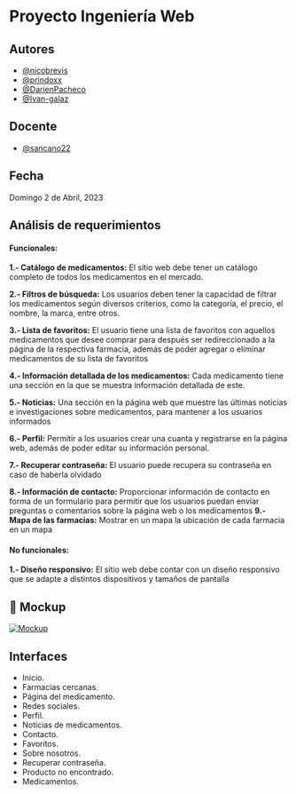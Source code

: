 # Proyecto Ingeniería Web

## Autores

- [@nicobrevis](https://www.github.com/nicobrevis)
- [@prindoxx](https://www.github.com/prindoxx)
- [@DarienPacheco](https://www.github.com/DarienPacheco)
- [@Ivan-galaz](https://www.github.com/Ivan-galaz)




## Docente


- [@sancano22](https://github.com/sancano22)

## Fecha

Domingo 2 de Abril, 2023


## Análisis de requerimientos



#### Funcionales:



**1.- Catálogo de medicamentos:** El sitio web debe tener un catálogo completo de todos los medicamentos en el mercado.


**2.- Filtros de búsqueda:** Los usuarios deben tener la capacidad de filtrar los medicamentos según diversos criterios, como la categoría, el precio, el nombre, la marca, entre otros.

**3.- Lista de favoritos:** El usuario tiene una lista de favoritos con aquellos medicamentos que desee comprar para después ser redireccionado a la página de la respectiva farmacia, además de poder agregar o eliminar medicamentos de su lista de favoritos

**4.- Información detallada de los medicamentos:** Cada medicamento tiene una sección en la que se muestra información detallada de este.

**5.- Noticias:** Una sección en la página web que muestre las últimas noticias e investigaciones sobre medicamentos, para mantener a los usuarios informados

**6.- Perfil:** Permitir a los usuarios crear una cuanta y registrarse en la página web, además de poder editar su información personal.
 
**7.- Recuperar contraseña:** El usuario puede recupera su contraseña en caso de haberla olvidado

**8.- Información de contacto:** Proporcionar información de contacto en forma de un formulario para permitir que los usuarios puedan enviar preguntas o comentarios sobre la página web o los medicamentos
**9.- Mapa de las farmacias:** Mostrar en un mapa la ubicación de cada farmacia en un mapa


#### No funcionales:



**1.- Diseño responsivo:** El sitio web debe contar con un diseño responsivo que se adapte a distintos dispositivos y tamaños de pantalla

## 🔗 Mockup
[![Mockup](http://usabilitytesting.sg/wp-content/uploads/2016/09/moqups-logo.png)](https://app.moqups.com/I4bhrmpV2lMya5RKZ0M2ZBjG0rNCYxBJ/view/page/a4cf340de?fit_width=1)


## Interfaces

- Inicio.
- Farmacias cercanas.
- Página del medicamento.
- Redes sociales.
- Perfil.
- Noticias de medicamentos.
- Contacto.
- Favoritos.
- Sobre nosotros.
- Recuperar contraseña.
- Producto no encontrado.
- Medicamentos.
